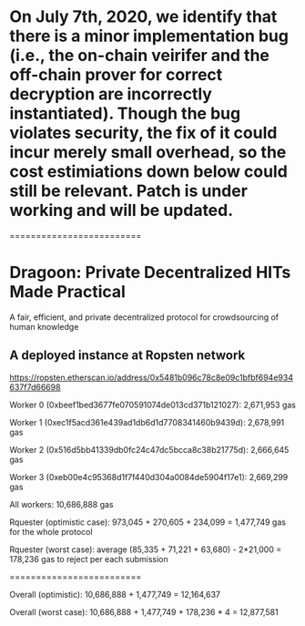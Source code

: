 # On July 7th, 2020, we identify that there is a minor implementation bug (i.e., the on-chain veirifer and the off-chain prover for correct decryption are incorrectly instantiated). Though the bug violates security, the fix of it could incur merely small overhead, so the cost estimiations down below could still be relevant. Patch is under working and will be updated.


=========================


# Dragoon: Private Decentralized HITs Made Practical
A fair, efficient, and private decentralized protocol for crowdsourcing of human knowledge

## A deployed instance at Ropsten network

https://ropsten.etherscan.io/address/0x5481b096c78c8e09c1bfbf694e934637f7d66698

Worker 0 (0xbeef1bed3677fe070591074de013cd371b121027): 2,671,953 gas

Worker 1 (0xec1f5acd361e439ad1db6d1d7708341460b9439d): 2,678,991 gas

Worker 2 (0x516d5bb41339db0fc24c47dc5bcca8c38b21775d): 2,666,645 gas

Worker 3 (0xeb00e4c95368d1f7f440d304a0084de5904f17e1): 2,669,299 gas

All workers: 10,686,888 gas

Rquester (optimistic case): 973,045 + 270,605 + 234,099 = 1,477,749 gas for the whole protocol

Rquester (worst case): average (85,335 + 71,221 + 63,680) - 2*21,000 = 178,236 gas to reject per each submission

=========================

Overall (optimistic): 10,686,888 + 1,477,749 = 12,164,637

Overall (worst case): 10,686,888 + 1,477,749 + 178,236 * 4 = 12,877,581
